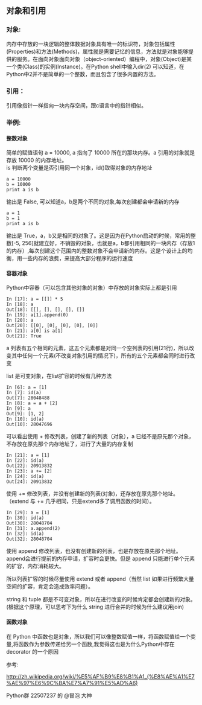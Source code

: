 ## 对象和引用  
### 对象:
内存中存放的一块逻辑的整体数据对象具有唯一的标识符，对象包括属性(Properties)和方法(Methods)，属性就是需要记忆的信息，方法就是对象能够提供的服务。在面向对象面向对象（object-oriented）编程中，对象(Object)是某一个类(Class)的实例(Instance)。在Python shell中输入dir(2)
可以知道，在Python中2并不是简单的一个整数，而且包含了很多内置的方法。
### 引用：
引用像指针一样指向一块内存空间，跟c语言中的指针相似。
### 举例:
#### 整数对象
简单的赋值语句 a = 10000, a 指向了 10000 所在的那块内存。a 引用的对象就是存放 10000 的内存地址。  
is 判断两个变量是否引用同一个对象，id()取得对象的内存地址  

    a = 10000 
    b = 10000 
    print a is b

输出是 False,  可以知道a，b是两个不同的对象,每次创建都会申请新的内存

    a = 1
    b = 1
    print a is b

输出是 True，a，b又是相同的对象了。这是因为在Python启动的时候，常用的整数[-5, 256]就建立好，不销毁的对象，也就是a，b都引用相同的一块内存（存放1的内存）,每次创建这个范围内的整数对象不会申请新的内存。这是个设计上的均衡，用一些内存的浪费，来提高大部分程序的运行速度
#### 容器对象
Python中容器（可以包含其他对象的对象）中存放的对象实际上都是引用  

    In [17]: a = [[]] * 5
    In [18]: a
    Out[18]: [[], [], [], [], []]
    In [19]: a[1].append(0)
    In [20]: a
    Out[20]: [[0], [0], [0], [0], [0]]
    In [21]: a[0] is a[1]
    Out[21]: True

a 列表有五个相同的元素，这五个元素都是对同一个空列表的引用(21行)，所以改变其中任何一个元素(不改变对象引用的情况下)，所有的五个元素都会同时进行改变

list 是可变对象，在list扩容的时候有几种方法

    In [6]: a = [1]
    In [7]: id(a)
    Out[7]: 28048488
    In [8]: a = a + [2]
    In [9]: a
    Out[9]: [1, 2]
    In [10]: id(a)
    Out[10]: 28047696

可以看出使用 + 修改列表，创建了新的列表（对象），a 已经不是原先那个对象，不存放在原先那个内存地址了，进行了大量的内存复制

    In [21]: a = [1]
    In [22]: id(a)
    Out[22]: 20913832
    In [23]: a += [2]
    In [24]: id(a)
    Out[24]: 20913832

使用 += 修改列表，并没有创建新的列表(对象)，还存放在原先那个地址。（extend 与 += 几乎相同，只是extend多了调用函数的时间）。

    In [29]: a = [1]
    In [30]: id(a)
    Out[30]: 28048704
    In [31]: a.append(2)
    In [32]: id(a)
    Out[32]: 28048704

使用 append 修改列表，也没有创建新的列表，也是存放在原先那个地址。append会进行提前的内存申请，扩容时会更快。但是 append 只能进行单个元素的扩容，内存消耗较大。

所以列表扩容的时候尽量使用 extend 或者 append（当然 list 如果进行频繁大量空间的扩容，肯定会造成效率问题）。

string 和 tuple 都是不可变对象，所以在进行改变的时候肯定都会创建新的对象。(根据这个原理，可以思考下为什么 string 进行合并的时候为什么建议用join)

#### 函数对象
在 Python 中函数也是对象，所以我们可以像整数赋值一样，将函数赋值给一个变量,将函数作为参数传递给另一个函数,我觉得这也是为什么Python中存在 decorator 的一个原因 

参考:

http://zh.wikipedia.org/wiki/%E5%AF%B9%E8%B1%A1_(%E8%AE%A1%E7%AE%97%E6%9C%BA%E7%A7%91%E5%AD%A6)

Python群 22507237 的 @冒泡 大神 

